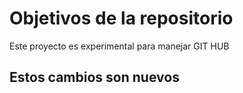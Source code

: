 # Objetivos de la repositorio

Este proyecto es experimental para manejar GIT HUB

## Estos cambios son nuevos

